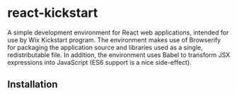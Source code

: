 # react-kickstart
A simple development environment for React web applications, intended for use by Wix Kickstart program.
The environment makes use of Browserify for packaging the application source and libraries used as a single, redistributable file.
In addition, the environment uses Babel to transform JSX expressions into JavaScript (ES6 support is a nice side-effect).

## Installation
